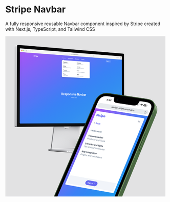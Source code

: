 # Stripe Navbar

A fully responsive reusable Navbar component inspired by Stripe created with Next.js, TypeScript, and Tailwind CSS

![stripe-navbar](https://raw.githubusercontent.com/aryanxarora/Aryan-Arora/main/src/images/stripenavbar.png)
